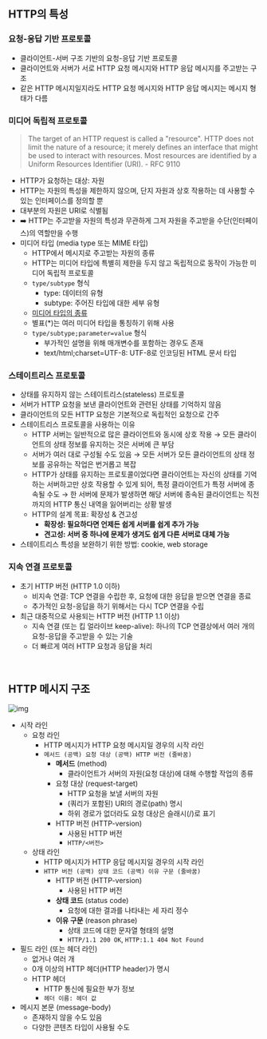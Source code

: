 ## HTTP의 특성
### 요청-응답 기반 프로토콜
- 클라이언트-서버 구조 기반의 요청-응답 기반 프로토콜
- 클라이언트와 서버가 서로 HTTP 요청 메시지와 HTTP 응답 메시지를 주고받는 구조
- 같은 HTTP 메시지일지라도 HTTP 요청 메시지와 HTTP 응답 메시지는 메시지 형태가 다름
### 미디어 독립적 프로토콜
>The target of an HTTP request is called a "resource". HTTP does not limit the nature of a resource; it merely defines an interface that might be used to interact with resources. Most resources are identified by a Uniform Resources Identifier (URI). - RFC 9110
- HTTP가 요청하는 대상: 자원
- HTTP는 자원의 특성을 제한하지 않으며, 단지 자원과 상호 작용하는 데 사용할 수 있는 인터페이스를 정의할 뿐
- 대부분의 자원은 URI로 식별됨
- ➡️ HTTP는 주고받을 자원의 특성과 무관하게 그저 자원을 주고받을 수단(인터페이스)의 역할만을 수행
- 미디어 타입 (media type 또는 MIME 타입)
  - HTTP에서 메시지로 주고받는 자원의 종류
  - HTTP는 미디어 타입에 특별히 제한을 두지 않고 독립적으로 동작이 가능한 미디어 독립적 프로토콜
  - `type/subtype` 형식
    - type: 데이터의 유형
    - subtype: 주어진 타입에 대한 세부 유형
  - [미디어 타입의 종류](https://www.iana.org/assignments/media-types/media-types.xhtml)
  - 별표(*)는 여러 미디어 타입을 통칭하기 위해 사용
  - `type/subtype;parameter=value` 형식
    - 부가적인 설명을 위해 매개변수를 포함하는 경우도 존재
    - text/html;charset=UTF-8: UTF-8로 인코딩된 HTML 문서 타입 
### 스테이트리스 프로토콜
- 상태를 유지하지 않는 스테이트리스(stateless) 프로토콜
- 서버가 HTTP 요청을 보낸 클라이언트와 관련된 상태를 기억하지 않음
- 클라이언트의 모든 HTTP 요청은 기본적으로 독립적인 요청으로 간주
- 스테이트리스 프로토콜을 사용하는 이유
  - HTTP 서버는 일반적으로 많은 클라이언트와 동시에 상호 작용 → 모든 클라이언트의 상태 정보를 유지하는 것은 서버에 큰 부담
  - 서버가 여러 대로 구성될 수도 있음 → 모든 서버가 모든 클라이언트의 상태 정보를 공유하는 작업은 번거롭고 복잡
  - HTTP가 상태를 유지하는 프로토콜이었다면 클라이언트는 자신의 상태를 기억하는 서버하고만 상호 작용할 수 있게 되어, 특정 클라이언트가 특정 서버에 종속될 수도 → 한 서버에 문제가 발생하면 해당 서버에 종속된 클라이언트는 직전까지의 HTTP 통신 내역을 잃어버리는 상황 발생
  - HTTP의 설계 목표: 확장성 & 견고성
    - **확장성: 필요하다면 언제든 쉽게 서버를 쉽게 추가 가능**
    - **견고성: 서버 중 하나에 문제가 생겨도 쉽게 다른 서버로 대체 가능**
- 스테이트리스 특성을 보완하기 위한 방법: cookie, web storage
### 지속 연결 프로토콜
- 초기 HTTP 버전 (HTTP 1.0 이하)
  - 비지속 연결: TCP 연결을 수립한 후, 요청에 대한 응답을 받으면 연결을 종료
  - 추가적인 요청-응답을 하기 위해서는 다시 TCP 연결을 수립
- 최근 대중적으로 사용되는 HTTP 버전 (HTTP 1.1 이상)
  - 지속 연결 (또는 킵 얼라이브 keep-alive): 하나의 TCP 연결상에서 여러 개의 요청-응답을 주고받을 수 있는 기술
  - 더 빠르게 여러 HTTP 요청과 응답을 처리
<br/>

## HTTP 메시지 구조
![img](https://github.com/user-attachments/assets/e160782d-16a5-47ab-81a8-e3f58ffa304c)
- 시작 라인
  - 요청 라인
    - HTTP 메시지가 HTTP 요청 메시지일 경우의 시작 라인
    - `메서드 (공백) 요청 대상 (공백) HTTP 버전 (줄바꿈)`
      - **메서드** (method)
        - 클라이언트가 서버의 자원(요청 대상)에 대해 수행할 작업의 종류
      - 요청 대상 (request-target)
        - HTTP 요청을 보낼 서버의 자원
        - (쿼리가 포함된) URI의 경로(path) 명시
        - 하위 경로가 없더라도 요청 대상은 슬래시(/)로 표기
      - HTTP 버전 (HTTP-version)
        - 사용된 HTTP 버전
        - `HTTP/<버전>`
  - 상태 라인
    - HTTP 메시지가 HTTP 응답 메시지일 경우의 시작 라인
    - `HTTP 버전 (공백) 상태 코드 (공백) 이유 구문 (줄바꿈)`
      - HTTP 버전 (HTTP-version)
        - 사용된 HTTP 버전
      - **상태 코드** (status code)
        - 요청에 대한 결과를 나타내는 세 자리 정수
      - **이유 구문** (reason phrase)
        - 상태 코드에 대한 문자열 형태의 설명
        - `HTTP/1.1 200 OK`, `HTTP:1.1 404 Not Found`
- 필드 라인 (또는 헤더 라인)
  - 없거나 여러 개
  - 0개 이상의 HTTP 헤더(HTTP header)가 명시
  - HTTP 헤더
    - HTTP 통신에 필요한 부가 정보
    - `헤더 이름: 헤더 값`
- 메시지 본문 (message-body)
  - 존재하지 않을 수도 있음
  - 다양한 콘텐츠 타입이 사용될 수도
 

